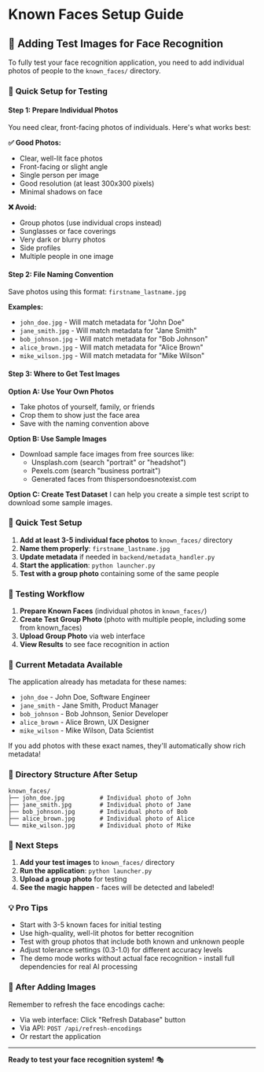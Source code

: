 # Known Faces Setup Guide

## 📸 Adding Test Images for Face Recognition

To fully test your face recognition application, you need to add individual photos of people to the `known_faces/` directory.

### 🎯 **Quick Setup for Testing**

#### **Step 1: Prepare Individual Photos**
You need clear, front-facing photos of individuals. Here's what works best:

**✅ Good Photos:**
- Clear, well-lit face photos
- Front-facing or slight angle
- Single person per image
- Good resolution (at least 300x300 pixels)
- Minimal shadows on face

**❌ Avoid:**
- Group photos (use individual crops instead)
- Sunglasses or face coverings
- Very dark or blurry photos
- Side profiles
- Multiple people in one image

#### **Step 2: File Naming Convention**
Save photos using this format: `firstname_lastname.jpg`

**Examples:**
- `john_doe.jpg` - Will match metadata for "John Doe"
- `jane_smith.jpg` - Will match metadata for "Jane Smith"
- `bob_johnson.jpg` - Will match metadata for "Bob Johnson"
- `alice_brown.jpg` - Will match metadata for "Alice Brown"
- `mike_wilson.jpg` - Will match metadata for "Mike Wilson"

#### **Step 3: Where to Get Test Images**

**Option A: Use Your Own Photos**
- Take photos of yourself, family, or friends
- Crop them to show just the face area
- Save with the naming convention above

**Option B: Use Sample Images**
- Download sample face images from free sources like:
  - Unsplash.com (search "portrait" or "headshot")
  - Pexels.com (search "business portrait")
  - Generated faces from thispersondoesnotexist.com

**Option C: Create Test Dataset**
I can help you create a simple test script to download some sample images.

### 🚀 **Quick Test Setup**

1. **Add at least 3-5 individual face photos** to `known_faces/` directory
2. **Name them properly**: `firstname_lastname.jpg`
3. **Update metadata** if needed in `backend/metadata_handler.py`
4. **Start the application**: `python launcher.py`
5. **Test with a group photo** containing some of the same people

### 📱 **Testing Workflow**

1. **Prepare Known Faces** (individual photos in `known_faces/`)
2. **Create Test Group Photo** (photo with multiple people, including some from known_faces)
3. **Upload Group Photo** via web interface
4. **View Results** to see face recognition in action

### 🔧 **Current Metadata Available**

The application already has metadata for these names:
- `john_doe` - John Doe, Software Engineer
- `jane_smith` - Jane Smith, Product Manager  
- `bob_johnson` - Bob Johnson, Senior Developer
- `alice_brown` - Alice Brown, UX Designer
- `mike_wilson` - Mike Wilson, Data Scientist

If you add photos with these exact names, they'll automatically show rich metadata!

### 📂 **Directory Structure After Setup**
```
known_faces/
├── john_doe.jpg          # Individual photo of John
├── jane_smith.jpg        # Individual photo of Jane
├── bob_johnson.jpg       # Individual photo of Bob
├── alice_brown.jpg       # Individual photo of Alice
└── mike_wilson.jpg       # Individual photo of Mike
```

### 🎯 **Next Steps**

1. **Add your test images** to `known_faces/` directory
2. **Run the application**: `python launcher.py`
3. **Upload a group photo** for testing
4. **See the magic happen** - faces will be detected and labeled!

### 💡 **Pro Tips**

- Start with 3-5 known faces for initial testing
- Use high-quality, well-lit photos for better recognition
- Test with group photos that include both known and unknown people
- Adjust tolerance settings (0.3-1.0) for different accuracy levels
- The demo mode works without actual face recognition - install full dependencies for real AI processing

### 🔄 **After Adding Images**

Remember to refresh the face encodings cache:
- Via web interface: Click "Refresh Database" button
- Via API: `POST /api/refresh-encodings`
- Or restart the application

---

**Ready to test your face recognition system!** 🎭
